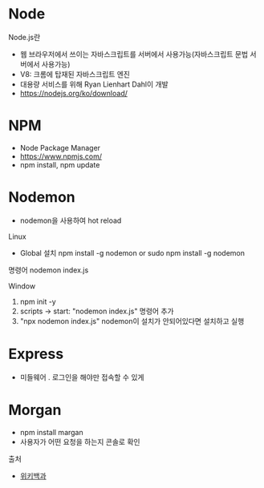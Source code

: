 # Node

Node.js란
- 웹 브라우저에서 쓰이는 자바스크립트를 서버에서 사용가능(자바스크립트 문법 서버에서 사용가능)
- V8: 크롬에 탑재된 자바스크립트 엔진
- 대용량 서비스를 위해 Ryan Lienhart Dahl이 개발
- https://nodejs.org/ko/download/

# NPM
- Node Package Manager
- https://www.npmjs.com/
- npm install, npm update

# Nodemon
- nodemon을 사용하여 hot reload

Linux
- Global 설치
npm install -g nodemon 
or
sudo npm install -g nodemon

명령어 
nodemon index.js

Window
1. npm init -y
2. scripts -> start: "nodemon index.js" 명령어 추가 
3. "npx nodemon index.js" nodemon이 설치가 안되어있다면 설치하고 실행


# Express
- 미들웨어
  . 로그인을 해야만 접속할 수 있게

# Morgan
- npm install margan
- 사용자가 어떤 요청을 하는지 콘솔로 확인

출처 
- [위키백과](https://ko.wikipedia.org/wiki/Node.js)
